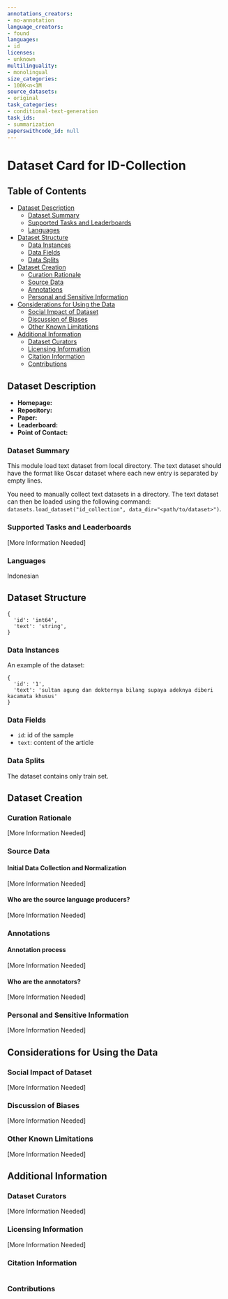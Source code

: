 ```yaml
---
annotations_creators:
- no-annotation
language_creators:
- found
languages:
- id
licenses:
- unknown
multilinguality:
- monolingual
size_categories:
- 100K<n<1M
source_datasets:
- original
task_categories:
- conditional-text-generation
task_ids:
- summarization
paperswithcode_id: null
---
```


# Dataset Card for ID-Collection

## Table of Contents
- [Dataset Description](#dataset-description)
  - [Dataset Summary](#dataset-summary)
  - [Supported Tasks and Leaderboards](#supported-tasks-and-leaderboards)
  - [Languages](#languages)
- [Dataset Structure](#dataset-structure)
  - [Data Instances](#data-instances)
  - [Data Fields](#data-fields)
  - [Data Splits](#data-splits)
- [Dataset Creation](#dataset-creation)
  - [Curation Rationale](#curation-rationale)
  - [Source Data](#source-data)
  - [Annotations](#annotations)
  - [Personal and Sensitive Information](#personal-and-sensitive-information)
- [Considerations for Using the Data](#considerations-for-using-the-data)
  - [Social Impact of Dataset](#social-impact-of-dataset)
  - [Discussion of Biases](#discussion-of-biases)
  - [Other Known Limitations](#other-known-limitations)
- [Additional Information](#additional-information)
  - [Dataset Curators](#dataset-curators)
  - [Licensing Information](#licensing-information)
  - [Citation Information](#citation-information)
  - [Contributions](#contributions)

## Dataset Description

- **Homepage:** 
- **Repository:** 
- **Paper:** 
- **Leaderboard:**
- **Point of Contact:** 

### Dataset Summary

This module load text dataset from local directory. The text dataset should have the format like Oscar dataset
where each new entry is separated by empty lines.

You need to manually collect text datasets in a directory.  The text dataset can then be loaded 
using the following command:
`datasets.load_dataset("id_collection", data_dir="<path/to/dataset>")`.

### Supported Tasks and Leaderboards

[More Information Needed]

### Languages
Indonesian

## Dataset Structure
```
{
  'id': 'int64',
  'text': 'string',
}
```
### Data Instances

An example of the dataset:
```
{
  'id': '1',
  'text': 'sultan agung dan dokternya bilang supaya adeknya diberi kacamata khusus'
}

```

### Data Fields
- `id`: id of the sample
- `text`: content of the article

### Data Splits

The dataset contains only train set.

## Dataset Creation

### Curation Rationale

[More Information Needed]

### Source Data

#### Initial Data Collection and Normalization

[More Information Needed]

#### Who are the source language producers?

[More Information Needed]

### Annotations

#### Annotation process

[More Information Needed]

#### Who are the annotators?
[More Information Needed]

### Personal and Sensitive Information

[More Information Needed]

## Considerations for Using the Data

### Social Impact of Dataset

[More Information Needed]

### Discussion of Biases

[More Information Needed]

### Other Known Limitations

[More Information Needed]

## Additional Information

### Dataset Curators

[More Information Needed]

### Licensing Information

[More Information Needed]

### Citation Information
```

```
### Contributions

